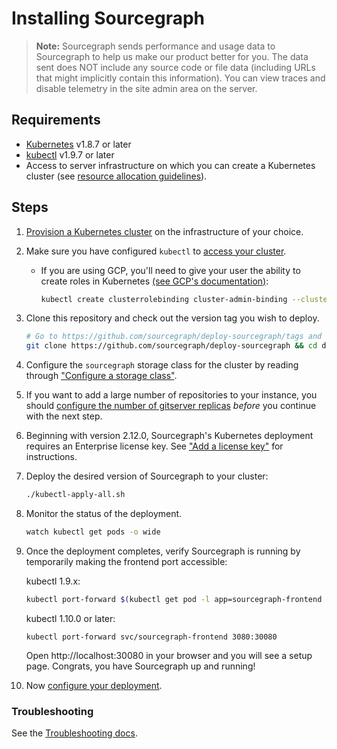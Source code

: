 # Installing Sourcegraph

> **Note:** Sourcegraph sends performance and usage data to Sourcegraph to help us make our product
> better for you. The data sent does NOT include any source code or file data (including URLs that
> might implicitly contain this information). You can view traces and disable telemetry in the site
> admin area on the server.

## Requirements

- [Kubernetes](https://kubernetes.io/) v1.8.7 or later
- [kubectl](https://kubernetes.io/docs/tasks/tools/install-kubectl/) v1.9.7 or later
- Access to server infrastructure on which you can create a Kubernetes cluster (see
  [resource allocation guidelines](scale.md)).

## Steps

1. [Provision a Kubernetes cluster](k8s.md) on the infrastructure of your choice.
1. Make sure you have configured `kubectl` to [access your cluster](https://kubernetes.io/docs/tasks/access-application-cluster/configure-access-multiple-clusters/).

   - If you are using GCP, you'll need to give your user the ability to create roles in Kubernetes [(see GCP's documentation)](https://cloud.google.com/kubernetes-engine/docs/how-to/role-based-access-control#prerequisites_for_using_role-based_access_control):

     ```bash
     kubectl create clusterrolebinding cluster-admin-binding --clusterrole cluster-admin --user $USER_EMAIL_ADDRESS
     ```

1. Clone this repository and check out the version tag you wish to deploy.

   ```bash
   # Go to https://github.com/sourcegraph/deploy-sourcegraph/tags and select the latest version tag
   git clone https://github.com/sourcegraph/deploy-sourcegraph && cd deploy-sourcegraph && git checkout ${VERSION}
   ```

1. Configure the `sourcegraph` storage class for the cluster by reading through ["Configure a storage class"](./configure.md#configure-a-storage-class).

1. If you want to add a large number of repositories to your instance, you should [configure the number of gitserver replicas](configure.md#configure-gitserver-replica-count) _before_ you continue with the next step.

1. Beginning with version 2.12.0, Sourcegraph's Kubernetes deployment requires an Enterprise license key. See ["Add a license key"](./configure.md#add-a-license-key) for instructions.

1. Deploy the desired version of Sourcegraph to your cluster:

   ```bash
   ./kubectl-apply-all.sh
   ```

1. Monitor the status of the deployment.

   ```bash
   watch kubectl get pods -o wide
   ```

1. Once the deployment completes, verify Sourcegraph is running by temporarily making the frontend port accessible:

   kubectl 1.9.x:

   ```bash
   kubectl port-forward $(kubectl get pod -l app=sourcegraph-frontend -o template --template="{{(index .items 0).metadata.name}}") 3080
   ```

   kubectl 1.10.0 or later:

   ```
   kubectl port-forward svc/sourcegraph-frontend 3080:30080
   ```

   Open http://localhost:30080 in your browser and you will see a setup page. Congrats, you have Sourcegraph up and running!

1. Now [configure your deployment](configure.md).

### Troubleshooting

See the [Troubleshooting docs](troubleshoot.md).
